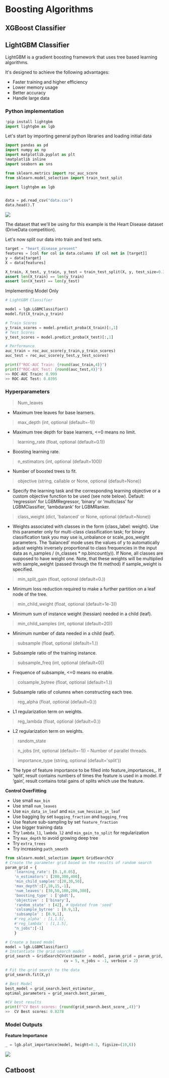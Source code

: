 # Boosting Algorithms

## XGBoost Classifier

## LightGBM Classifier 

LightGBM is a gradient boosting framework that uses tree based learning algorithms. 

It's designed to achieve the following advantages:
- Faster training and higher efficiency
- Lower memory usage
- Better accuracy
- Handle large data

### Python implementation 

```python
!pip install lightgbm
import lightgbm as lgb
```

Let's start by importing general python libraries and loading initial data
````python
import pandas as pd
import numpy as np
import matplotlib.pyplot as plt
%matplotlib inline
import seaborn as sns

from sklearn.metrics import roc_auc_score
from sklearn.model_selection import train_test_split

import lightgbm as lgb


data = pd.read_csv("data.csv")
data.head().T
````

![](/assets/ml/supervised/algos/1.png)

The dataset that we'll be using for this example is the Heart Disease dataset (DriveData competition).

Let's now split our data into train and test sets.

````python
target = "heart_disease_present"
features = [col for col in data.columns if col not in [target]]
y = data[target]
X = data[features]

X_train, X_test, y_train, y_test = train_test_split(X, y, test_size=0.33, random_state=42)
assert len(X_train) == len(y_train)
assert len(X_test) == len(y_test)

````

Implementing Model Only

````python
# LightGBM Classifier

model = lgb.LGBMClassifier()
model.fit(X_train,y_train)

# Train Scores
y_train_scores = model.predict_proba(X_train)[:,1]
# Test Scores
y_test_scores = model.predict_proba(X_test)[:,1]

# Performance 
auc_train = roc_auc_score(y_train,y_train_scores)
auc_test = roc_auc_score(y_test,y_test_scores)

print(f"ROC-AUC Train: {round(auc_train,4)}")
print(f"ROC-AUC Test: {round(auc_test,4)}")
>> ROC-AUC Train: 0.999
>> ROC-AUC Test: 0.8395
````

### Hyperparameters

> Num_leaves
- Maximum tree leaves for base learners.

> max_depth (int, optional (default=-1))
- Maximum tree depth for base learners, <=0 means no limit.

> learning_rate (float, optional (default=0.1))
- Boosting learning rate. 

> n_estimators (int, optional (default=100))
- Number of boosted trees to fit.

> objective (string, callable or None, optional (default=None))
- Specify the learning task and the corresponding learning objective or a custom objective function to be used (see note below). Default: ‘regression’ for LGBMRegressor, ‘binary’ or ‘multiclass’ for LGBMClassifier, ‘lambdarank’ for LGBMRanker.

> class_weight (dict, 'balanced' or None, optional (default=None))
- Weights associated with classes in the form {class_label: weight}. Use this parameter only for multi-class classification task; for binary classification task you may use is_unbalance or scale_pos_weight parameters. 
The ‘balanced’ mode uses the values of y to automatically adjust weights inversely proportional to class frequencies in the input data as n_samples / (n_classes * np.bincount(y)). If None, all classes are supposed to have weight one. Note, that these weights will be multiplied with sample_weight (passed through the fit method) if sample_weight is specified.

> min_split_gain (float, optional (default=0.))
- Minimum loss reduction required to make a further partition on a leaf node of the tree.

> min_child_weight (float, optional (default=1e-3))
- Minimum sum of instance weight (hessian) needed in a child (leaf).

> min_child_samples (int, optional (default=20))
- Minimum number of data needed in a child (leaf).

> subsample (float, optional (default=1.))
- Subsample ratio of the training instance.

> subsample_freq (int, optional (default=0))
- Frequence of subsample, <=0 means no enable.

> colsample_bytree (float, optional (default=1.))
- Subsample ratio of columns when constructing each tree.

> reg_alpha (float, optional (default=0.))
- L1 regularization term on weights.

> reg_lambda (float, optional (default=0.))
- L2 regularization term on weights.

> random_state
 
> n_jobs (int, optional (default=-1)) – Number of parallel threads.

> importance_type (string, optional (default='split'))
- The type of feature importance to be filled into feature_importances_. If ‘split’, result contains numbers of times the feature is used in a model. If ‘gain’, result contains total gains of splits which use the feature.

**Control OverFitting**

- Use small ```max_bin```
- Use small ```num_leaves```
- Use ```min_data_in_leaf``` and ```min_sum_hessian_in_leaf```
- Use bagging by set ```bagging_fraction``` and ```bagging_freq```
- Use feature sub-sampling by set ```feature_fraction```
- Use bigger training data
- Try ```lambda_l1```, ```lambda_l2``` and ```min_gain_to_split``` for regularization
- Try ```max_depth``` to avoid growing deep tree
- Try ```extra_trees```
- Try increasing ```path_smooth```

````python
from sklearn.model_selection import GridSearchCV
# Create the parameter grid based on the results of random search 
param_grid = {
    'learning_rate': [0.1,0.05],
    'n_estimators': [200,300,400],
    'min_child_samples':[20,30,50],
    'max_depth':[7,10,15,-1],
    'num_leaves': [30,50,100,200,300],
    'boosting_type' : ['gbdt'],
    'objective' : ['binary'],
    'random_state' : [42], # Updated from 'seed'
    'colsample_bytree' : [0.9,1],
    'subsample' : [0.9,1],
    #'reg_alpha' : [1,1.5],
    #'reg_lambda' : [1,1.5],
    "n_jobs":[-1]
    }

# Create a based model
model = lgb.LGBMClassifier()
# Instantiate the grid search model
grid_search = GridSearchCV(estimator = model, param_grid = param_grid, 
                          cv = 5, n_jobs = -1, verbose = 2)

# Fit the grid search to the data
grid_search.fit(X,y)

# Best Model
best_model = grid_search.best_estimator_
optimal_parameters = grid_search.best_params_

#CV best results
print(f"CV Best scores: {round(grid_search.best_score_,4)}")
>>  CV Best scores: 0.8278
````

### Model Outputs

**Feature Importance**

````python
_ = lgb.plot_importance(model, height=0.3, figsize=(10,6))
````
![](/assets/ml/supervised/algos/5.png)




## Catboost 


